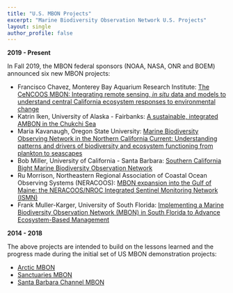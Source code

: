 ```yaml
---
title: "U.S. MBON Projects"
excerpt: "Marine Biodiversity Observation Network U.S. Projects"
layout: single
author_profile: false
---
```


**2019 - Present**

In Fall 2019, the MBON federal sponsors (NOAA, NASA, ONR and BOEM) announced six new MBON projects:

*   Francisco Chavez, Monterey Bay Aquarium Research Institute: [The CeNCOOS MBON: Integrating remote sensing, _in situ_ data and models to understand central California ecosystem responses to environmental change](/pages/ccmbon/)
*   Katrin Iken, University of Alaska - Fairbanks: [A sustainable, integrated AMBON in the Chukchi Sea](pages/ambon/)
*   Maria Kavanaugh, Oregon State University: [Marine Biodiversity Observing Network in the Northern California Current: Understanding patterns and drivers of biodiversity and ecosystem functioning from plankton to seascapes](pages/nccmbon/)
*   Bob Miller, University of California - Santa Barbara: [Southern California Bight Marine Biodiversity Observation Network](pages/scbmbon/)
*   Ru Morrison, Northeastern Regional Association of Coastal Ocean Observing Systems (NERACOOS): [MBON expansion into the Gulf of Maine: the NERACOOS/NROC Integrated Sentinel Monitoring Network (ISMN)](pages/gommbon/)
*   Frank Muller-Karger, University of South Florida: [Implementing a Marine Biodiversity Observation Network (MBON) in South Florida to Advance Ecosystem-Based Management](pages/sfmbon/)

**2014 - 2018**

The above projects are intended to build on the lessons learned and the progress made during the initial set of US MBON demonstration projects:

*   [Arctic MBON](http://ambon-us.org/)
*   [Sanctuaries MBON](http://sanctuaries.marinebon.org/)
*   [Santa Barbara Channel MBON](http://sbc.marinebon.org/)
